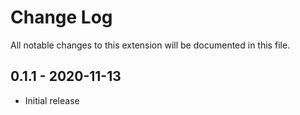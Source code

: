# Change Log

All notable changes to this extension will be documented in this file.

## 0.1.1 - 2020-11-13

* Initial release
